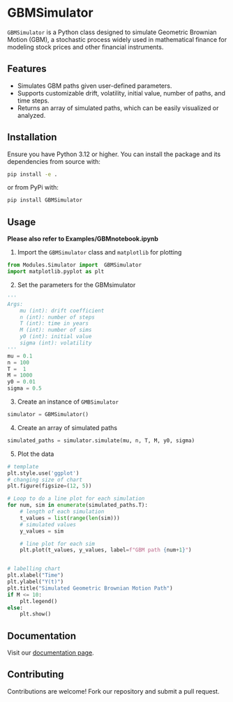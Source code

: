 # GBMSimulator

`GBMSimulator` is a Python class designed to simulate Geometric Brownian Motion (GBM), a stochastic process widely used in mathematical finance for modeling stock prices and other financial instruments.

## Features

* Simulates GBM paths given user-defined parameters.
* Supports customizable drift, volatility, initial value, number of paths, and time steps.
* Returns an array of simulated paths, which can be easily visualized or analyzed.

## Installation

Ensure you have Python 3.12 or higher. You can install the package and its dependencies from source with:

```bash
pip install -e .
```

or from PyPi with:

```bash
pip install GBMSimulator
```

## Usage

**Please also refer to Examples/GBMnotebook.ipynb**

1. Import the `GBMSimulator` class and `matplotlib` for plotting

```python
from Modules.Simulator import  GBMSimulator
import matplotlib.pyplot as plt
```

2. Set the parameters for the GBMsimulator

```python
'''
Args:
    mu (int): drift coefficient
    n (int): number of steps
    T (int): time in years
    M (int): number of sims
    y0 (int): initial value
    sigma (int): volatility
'''
mu = 0.1
n = 100
T =  1
M = 1000
y0 = 0.01
sigma = 0.5
```

3. Create an instance of `GMBSimulator`

```python
simulator = GBMSimulator()
```

4. Create an array of simulated paths

```python
simulated_paths = simulator.simulate(mu, n, T, M, y0, sigma)
```

5. Plot the data

```python
# template
plt.style.use('ggplot') 
# changing size of chart
plt.figure(figsize=(12, 5))

# Loop to do a line plot for each simulation
for num, sim in enumerate(simulated_paths.T):
    # length of each simulation
    t_values = list(range(len(sim)))
    # simulated values
    y_values = sim

    # line plot for each sim
    plt.plot(t_values, y_values, label=f"GBM path {num+1}")


# labelling chart
plt.xlabel("Time")
plt.ylabel("Y(t)")
plt.title("Simulated Geometric Brownian Motion Path")
if M <= 10:
    plt.legend()
else:
    plt.show()
```

## Documentation

Visit our [documentation page](https://gbmsimulator.readthedocs.io/en/latest/index.html).

## Contributing

Contributions are welcome! Fork our repository and submit a pull request.


